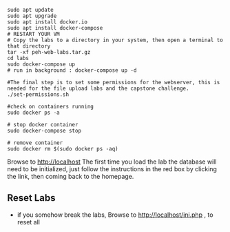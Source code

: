 
```shell
sudo apt update
sudo apt upgrade
sudo apt install docker.io
sudo apt install docker-compose
# RESTART YOUR VM
# Copy the labs to a directory in your system, then open a terminal to that directory
tar -xf peh-web-labs.tar.gz
cd labs
sudo docker-compose up
# run in background : docker-compose up -d

#The final step is to set some permissions for the webserver, this is needed for the file upload labs and the capstone challenge.
./set-permissions.sh

#check on containers running 
sudo docker ps -a

# stop docker container
sudo docker-compose stop

# remove container
sudo docker rm $(sudo docker ps -aq)
```

Browse to <http://localhost>
The first time you load the lab the database will need to be initialized, just follow the instructions in the red box by clicking the link, then coming back to the homepage.

## Reset Labs
* if you somehow break the labs, Browse to <http://localhost/ini.php> , to reset all
